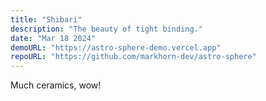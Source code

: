 ```yaml
---
title: "Shibari"
description: "The beauty of tight binding."
date: "Mar 18 2024"
demoURL: "https://astro-sphere-demo.vercel.app"
repoURL: "https://github.com/markhorn-dev/astro-sphere"
---
```


Much ceramics, wow!





